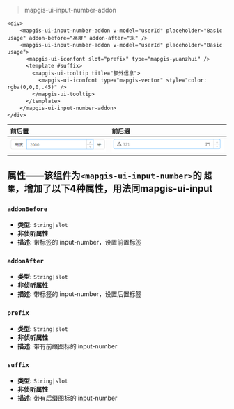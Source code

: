 > mapgis-ui-input-number-addon

``` vue
<div>
    <mapgis-ui-input-number-addon v-model="userId" placeholder="Basic usage" addon-before="高度" addon-after="米" />
    <mapgis-ui-input-number-addon v-model="userId" placeholder="Basic usage">
      <mapgis-ui-iconfont slot="prefix" type="mapgis-yuanzhui" />
      <template #suffix>
        <mapgis-ui-tooltip title="额外信息">
          <mapgis-ui-iconfont type="mapgis-vector" style="color: rgba(0,0,0,.45)" />
        </mapgis-ui-tooltip>
      </template>
    </mapgis-ui-input-number-addon>
</div>
```


| 前后置                           | 前后缀                              |
| :------------------------------ | :-------------------------------- |
| ![addon](./addon_inputnumber.png) | ![affix](./affix_inputnumber.png) |

## 属性——该组件为`<mapgis-ui-input-number>`的 `超集`，增加了以下4种属性，用法同mapgis-ui-input

### `addonBefore`

- **类型:** `String|slot`
- **非侦听属性**
- **描述:** 带标签的 input-number，设置前置标签

### `addonAfter`

- **类型:** `String|slot`
- **非侦听属性**
- **描述:** 带标签的 input-number，设置后置标签

### `prefix`

- **类型:** `String|slot`
- **非侦听属性**
- **描述:** 带有前缀图标的 input-number

### `suffix`

- **类型:** `String|slot`
- **非侦听属性**
- **描述:** 带有后缀图标的 input-number

